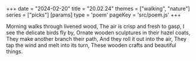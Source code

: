 +++
date = "2024-02-20"
title = "20.02.24"
themes = ["walking", "nature"]
series = ["picks"]
[params]
  type = 'poem'
  pageKey = 'src/poem.js'
+++

Morning walks through livened wood,
The air is crisp and fresh to gasp,
I see the delicate birds fly by,
Ornate wooden sculptures in their hazel coats,
They make another branch their path,
And they roll it out into the air,
They tap the wind and melt into its turn,
These wooden crafts and beautiful things.
